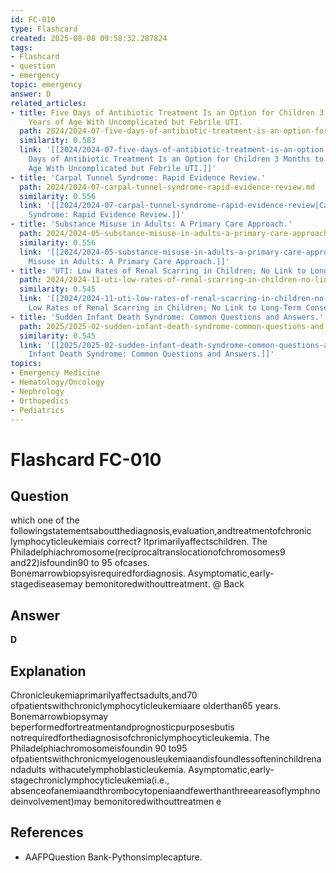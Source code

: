 ```yaml
---
id: FC-010
type: Flashcard
created: 2025-08-08 09:58:32.287824
tags:
- Flashcard
- question
- emergency
topic: emergency
answer: D
related_articles:
- title: Five Days of Antibiotic Treatment Is an Option for Children 3 Months to 5
    Years of Age With Uncomplicated but Febrile UTI.
  path: 2024/2024-07-five-days-of-antibiotic-treatment-is-an-option-for-children.md
  similarity: 0.583
  link: '[[2024/2024-07-five-days-of-antibiotic-treatment-is-an-option-for-children|Five
    Days of Antibiotic Treatment Is an Option for Children 3 Months to 5 Years of
    Age With Uncomplicated but Febrile UTI.]]'
- title: 'Carpal Tunnel Syndrome: Rapid Evidence Review.'
  path: 2024/2024-07-carpal-tunnel-syndrome-rapid-evidence-review.md
  similarity: 0.556
  link: '[[2024/2024-07-carpal-tunnel-syndrome-rapid-evidence-review|Carpal Tunnel
    Syndrome: Rapid Evidence Review.]]'
- title: 'Substance Misuse in Adults: A Primary Care Approach.'
  path: 2024/2024-05-substance-misuse-in-adults-a-primary-care-approach.md
  similarity: 0.556
  link: '[[2024/2024-05-substance-misuse-in-adults-a-primary-care-approach|Substance
    Misuse in Adults: A Primary Care Approach.]]'
- title: 'UTI: Low Rates of Renal Scarring in Children; No Link to Long-Term Consequences.'
  path: 2024/2024-11-uti-low-rates-of-renal-scarring-in-children-no-link-to-long.md
  similarity: 0.545
  link: '[[2024/2024-11-uti-low-rates-of-renal-scarring-in-children-no-link-to-long|UTI:
    Low Rates of Renal Scarring in Children; No Link to Long-Term Consequences.]]'
- title: 'Sudden Infant Death Syndrome: Common Questions and Answers.'
  path: 2025/2025-02-sudden-infant-death-syndrome-common-questions-and-answers.md
  similarity: 0.545
  link: '[[2025/2025-02-sudden-infant-death-syndrome-common-questions-and-answers|Sudden
    Infant Death Syndrome: Common Questions and Answers.]]'
topics:
- Emergency Medicine
- Hematology/Oncology
- Nephrology
- Orthopedics
- Pediatrics
---
```


# Flashcard FC-010

## Question

which one of the followingstatementsaboutthediagnosis,evaluation,andtreatmentofchronic lymphocyticleukemiais correct? Itprimarilyaffectschildren. The Philadelphiachromosome(reciprocaltranslocationofchromosomes9 and22)isfoundin90 to 95 ofcases. Bonemarrowbiopsyisrequiredfordiagnosis. Asymptomatic,early-stagediseasemay bemonitoredwithouttreatment. @ Back

## Answer

**D**

## Explanation

Chronicleukemiaprimarilyaffectsadults,and70 ofpatientswithchroniclymphocyticleukemiaare olderthan65 years. Bonemarrowbiopsymay beperformedfortreatmentandprognosticpurposesbutis notrequiredforthediagnosisofchroniclymphocyticleukemia. The Philadelphiachromosomeisfoundin 90 to95 ofpatientswithchronicmyelogenousleukemiaandisfoundlessofteninchildrenandadults withacutelymphoblasticleukemia. Asymptomatic,early-stagechroniclymphocyticleukemia(i.e., absenceofanemiaandthrombocytopeniaandfewerthanthreeareasoflymphnodeinvolvement)may bemonitoredwithouttreatmen e

## References

- AAFPQuestion Bank-Pythonsimplecapture.

